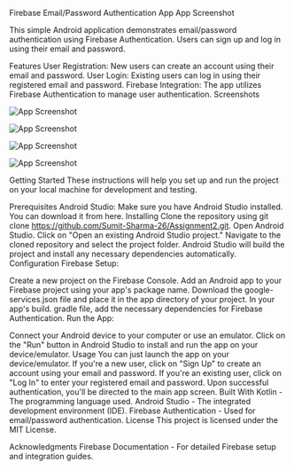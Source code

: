 Firebase Email/Password Authentication App
App Screenshot <!-- Add a screenshot of your app if you have one -->

This simple Android application demonstrates email/password authentication using Firebase Authentication. Users can sign up and log in using their email and password.

Features
User Registration: New users can create an account using their email and password.
User Login: Existing users can log in using their registered email and password.
Firebase Integration: The app utilizes Firebase Authentication to manage user authentication.
Screenshots

![App Screenshot](https://github.com/Sumit-Sharma-26/Assignment2/blob/master/app/src/main/App%20Screenshots/WhatsApp%20Image%202023-08-16%20at%203.55.14%20AM.jpeg)

![App Screenshot](https://github.com/Sumit-Sharma-26/Assignment2/blob/master/app/src/main/App%20Screenshots/WhatsApp%20Image%202023-08-16%20at%203.55.14%20AM%20(1).jpeg)

![App Screenshot](https://github.com/Sumit-Sharma-26/Assignment2/blob/master/app/src/main/App%20Screenshots/WhatsApp%20Image%202023-08-16%20at%203.55.15%20AM.jpeg)

![App Screenshot](https://github.com/Sumit-Sharma-26/Assignment2/blob/master/app/src/main/App%20Screenshots/WhatsApp%20Image%202023-08-16%20at%203.55.14%20AM%20(1).jpeg)

<!-- Add relevant screenshots of your app to showcase its functionality -->
<!-- You can use a service like Imgur to host your images and then link them here -->
Getting Started
These instructions will help you set up and run the project on your local machine for development and testing.

Prerequisites
Android Studio: Make sure you have Android Studio installed. You can download it from here.
Installing
Clone the repository using git clone https://github.com/Sumit-Sharma-26/Assignment2.git.
Open Android Studio.
Click on "Open an existing Android Studio project."
Navigate to the cloned repository and select the project folder.
Android Studio will build the project and install any necessary dependencies automatically.
Configuration
Firebase Setup:

Create a new project on the Firebase Console.
Add an Android app to your Firebase project using your app's package name.
Download the google-services.json file and place it in the app directory of your project.
In your app's build. gradle file, add the necessary dependencies for Firebase Authentication.
Run the App:

Connect your Android device to your computer or use an emulator.
Click on the "Run" button in Android Studio to install and run the app on your device/emulator.
Usage
You can just launch the app on your device/emulator.
If you're a new user, click on "Sign Up" to create an account using your email and password.
If you're an existing user, click on "Log In" to enter your registered email and password.
Upon successful authentication, you'll be directed to the main app screen.
Built With
Kotlin - The programming language used.
Android Studio - The integrated development environment (IDE).
Firebase Authentication - Used for email/password authentication.
License
This project is licensed under the MIT License.

Acknowledgments
Firebase Documentation - For detailed Firebase setup and integration guides.
